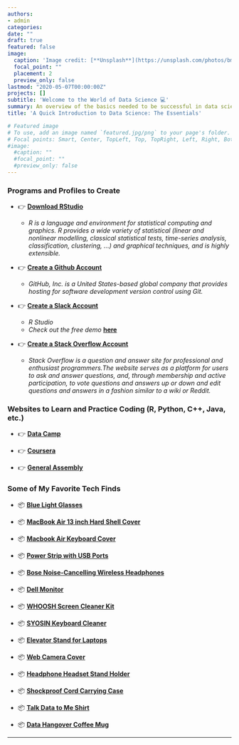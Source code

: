 ```yaml
---
authors:
- admin 
categories:
date: ""
draft: true  
featured: false 
image:
  caption: 'Image credit: [**Unsplash**](https://unsplash.com/photos/bmmcfZqSjBU)'
  focal_point: ""
  placement: 2
  preview_only: false 
lastmod: "2020-05-07T00:00:00Z"
projects: []
subtitle: 'Welcome to the World of Data Science 💻'
summary: An overview of the basics needed to be successful in data science.
title: 'A Quick Introduction to Data Science: The Essentials'

# Featured image
# To use, add an image named `featured.jpg/png` to your page's folder.
# Focal points: Smart, Center, TopLeft, Top, TopRight, Left, Right, BottomLeft, Bottom, BottomRight.
#image:
  #caption: ""
  #focal_point: ""
  #preview_only: false
---  
```

  
  
### **Programs and Profiles to Create**

- 👉 [**Download RStudio**](https://www.r-project.org/)
   - *R is a language and environment for statistical computing and graphics. R provides a wide variety of statistical (linear and nonlinear modelling, classical statistical tests, time-series analysis, classification, clustering, …) and graphical techniques, and is highly extensible.*  


- 👉 [**Create a Github Account**](https://github.com/)
   - *GitHub, Inc. is a United States-based global company that provides hosting for software development version control using Git.*  
  
  
- 👉 [**Create a Slack Account**](https://slack.com/)
   - *R Studio*  
   - *Check out the free demo* [**here**](https://slackdemo.com/?vst=.cvvcbiusdi56lmsa6ufdbqse9)
   
   
- 👉 [**Create a Stack Overflow Account**](https://stackoverflow.com/)
   - *Stack Overflow is a question and answer site for professional and enthusiast programmers.The website serves as a platform for users to ask and answer questions, and, through membership and active participation, to vote questions and answers up or down and edit questions and answers in a fashion similar to a wiki or Reddit.*

  
  
### **Websites to Learn and Practice Coding (R, Python, C++, Java, etc.)**
- 👉 [**Data Camp**](https://www.datacamp.com/)

- 👉 [**Coursera**](https://www.coursera.org/browse/data-science)

- 👉 [**General Assembly**](https://generalassemb.ly/education/data-science-immersive/boston?ga_campaign=immersive-remote&ga_variation=dsi-tile)
 
  
  
### **Some of My Favorite Tech Finds**
  - 📦 [**Blue Light Glasses**](https://www.amazon.com/TIJN-Blocking-Glasses-Eyeglasses-Computer/dp/B07FYD6ZDC/ref=redir_mobile_desktop?ie=UTF8&aaxitk=yzrsPXZnAQn1VUPK3xIQ6Q&hsa_cr_id=5683626340601&ref_=sb_s_sparkle)
  
  - 📦 [**MacBook Air 13 inch Hard Shell Cover**](https://www.amazon.com/UESWILL-Soft-Touch-2008-2017-Microfibre-Cleaning/dp/B071YC3HZ7/ref=sr_1_2?dchild=1&keywords=laptop+covers&qid=1588169566&sr=8-2)
  
  - 📦 [**Macbook Air Keyboard Cover**](https://www.amazon.com/MOSISO-Keyboard-Silicone-Compatible-MacBook/dp/B01GJO99DY/ref=sr_1_1_sspa?dchild=1&keywords=keyboard+covers+macbook+air&qid=1588169680&sr=8-1-spons&psc=1&spLa=ZW5jcnlwdGVkUXVhbGlmaWVyPUEzUUpEWFNRNUhCTEhLJmVuY3J5cHRlZElkPUEwNDkyMTM5Mk9BT1AyUFhPQ0RFTSZlbmNyeXB0ZWRBZElkPUExMDE2NjU4MkpHTVpQTDA5UFhUUSZ3aWRnZXROYW1lPXNwX2F0ZiZhY3Rpb249Y2xpY2tSZWRpcmVjdCZkb05vdExvZ0NsaWNrPXRydWU=)
  
  - 📦 [**Power Strip with USB Ports**](https://www.amazon.com/Anker-PowerPort-Overload-Protection-Ultra-Compact/dp/B07D25RSWX/ref=sr_1_4?crid=3IIO7563TTA6X&dchild=1&keywords=power+strip+with+usb+ports&qid=1588169446&sprefix=power+strip+with%2Caps%2C221&sr=8-4)
  
  - 📦 [**Bose Noise-Cancelling Wireless Headphones**](https://www.amazon.com/Bose-QuietComfort-Wireless-Headphones-Cancelling/dp/B0756CYWWD/ref=sr_1_3?dchild=1&keywords=Bose+Wireless+Headphones&qid=1588169710&sr=8-3)
  
  - 📦 [**Dell Monitor**](https://www.amazon.com/Dell-SE2419Hx-23-8-1920x1080-Monitor/dp/B07HKV5RLG/ref=sr_1_3?dchild=1&keywords=dell+monitor&qid=1588169746&sr=8-3)
  
  - 📦 [**WHOOSH Screen Cleaner Kit**](https://www.amazon.com/WHOOSH-Screen-Cleaner-Kit-Smartphones/dp/B07BVZ4TN7/ref=sr_1_1_sspa?crid=39NCWTS0FD3SL&dchild=1&keywords=whoosh+screen+cleaner+kit&qid=1588169773&sprefix=whoosh+screen%2Caps%2C161&sr=8-1-spons&psc=1&spLa=ZW5jcnlwdGVkUXVhbGlmaWVyPUExNUFPWUlQVDFQUElDJmVuY3J5cHRlZElkPUEwNzczNTAwMkpZUFFVU1FRNlZaSCZlbmNyeXB0ZWRBZElkPUEwMzA1MzQ3MzVOVUtaWkMxOVM5SSZ3aWRnZXROYW1lPXNwX2F0ZiZhY3Rpb249Y2xpY2tSZWRpcmVjdCZkb05vdExvZ0NsaWNrPXRydWU=)
  
  - 📦 [**SYOSIN Keyboard Cleaner**](https://www.amazon.com/SYOSIN-Keyboard-Universal-Cleaning-Calculators/dp/B07R4LPW37/ref=sr_1_8?dchild=1&keywords=keyboard+cleaner&qid=1588169803&sr=8-8)
  
  - 📦 [**Elevator Stand for Laptops**](https://www.amazon.com/Ergonomic-Compatible-Notebook-Soundance-LS1/dp/B07D74DT3B/ref=sr_1_2?crid=29FS7TFU0QY7P&dchild=1&keywords=elevator+stand+laptop&qid=1588169879&sprefix=Elevator+stand+%2Caps%2C157&sr=8-2)
  
  - 📦 [**Web Camera Cover**](https://www.amazon.com/Laptop-CloudValley-Ultra-Thin-MacBook-Protect/dp/B079MCPJGH/ref=sr_1_1_sspa?dchild=1&keywords=web+camera+cover&qid=1588169898&sr=8-1-spons&psc=1&spLa=ZW5jcnlwdGVkUXVhbGlmaWVyPUExMlpMN01XVzhYSjlHJmVuY3J5cHRlZElkPUEwMzUxNjc3MVVXVUQ5MVRMNlZGNCZlbmNyeXB0ZWRBZElkPUEwMjE1ODY4MlNWMzNFMUdNWEZMVSZ3aWRnZXROYW1lPXNwX2F0ZiZhY3Rpb249Y2xpY2tSZWRpcmVjdCZkb05vdExvZ0NsaWNrPXRydWU=)
  
  - 📦 [**Headphone Headset Stand Holder**](https://www.amazon.com/Headphone-6amLifestyle-Headphones-Adjustable-Black%EF%BC%88Patented%EF%BC%89/dp/B07TH8XWM5/ref=sr_1_4?dchild=1&keywords=headphone+handset+holder&qid=1588169924&sr=8-4)
  
  - 📦 [**Shockproof Cord Carrying Case**](https://www.amazon.com/iMangoo-Shockproof-Protective-Resistant-Organizer/dp/B01M66RT22/ref=sr_1_2?dchild=1&keywords=shockproof+Cord+Carring+Case&qid=1588169964&sr=8-2)
  
  - 📦 [**Talk Data to Me Shirt**](https://www.etsy.com/listing/610550859/talk-data-to-me-unisex-shirt-data?ga_order=most_relevant&ga_search_type=all&ga_view_type=gallery&ga_search_query=talk+data+to+me&ref=sr_gallery-1-2&organic_search_click=1&col=1)
  
  - 📦 [**Data Hangover Coffee Mug**](https://www.etsy.com/listing/717297993/data-analyst-mug-data-science-data-nerd?ga_order=most_relevant&ga_search_type=all&ga_view_type=gallery&ga_search_query=data+science+mug&ref=sr_gallery-1-3&organic_search_click=1&pro=1&frs=1)
  
---
